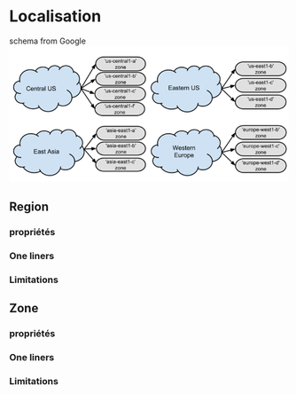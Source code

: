 # Localisation

schema from Google
![Régions et zones](assets/zones_diagram.png)

## Region
### propriétés
### One liners
### Limitations

## Zone
### propriétés

### One liners
### Limitations

